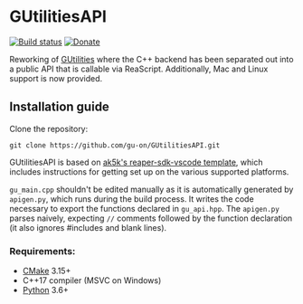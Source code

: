 # GUtilitiesAPI

[![Build status](https://ci.appveyor.com/api/projects/status/fhnddtpnb0o085b0?svg=true)](https://ci.appveyor.com/project/gu-on/gutilitiesapi)
[![Donate](https://img.shields.io/badge/Donate-Ko--fi-orange?logo=kofi&color=ff5f5f)](https://ko-fi.com/guonaudio)

Reworking of [GUtilities](https://github.com/gu-on/GUtilities/) where the C++ backend has been separated out into a public API that is callable via ReaScript. Additionally, Mac and Linux support is now provided. 

## Installation guide

Clone the repository:

    git clone https://github.com/gu-on/GUtilitiesAPI.git

GUtilitiesAPI is based on [ak5k's reaper-sdk-vscode template](https://github.com/ak5k/reaper-sdk-vscode), which includes instructions for getting set up on the various supported platforms. 

`gu_main.cpp` shouldn't be edited manually as it is automatically generated by `apigen.py`, which runs during the build process. It writes the code necessary to export the functions declared in `gu_api.hpp`. The `apigen.py` parses naively, expecting `//` comments followed by the function declaration (it also ignores #includes and blank lines). 

### Requirements:

- [CMake](https://cmake.org/) 3.15+
- C++17 compiler (MSVC on Windows)
- [Python](https://www.python.org/) 3.6+
